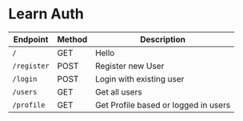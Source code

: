 # Learn Auth

| Endpoint    | Method | Description                          |
| ----------- | ------ | ------------------------------------ |
| `/`         | GET    | Hello                                |
| `/register` | POST   | Register new User                    |
| `/login`    | POST   | Login with existing user             |
| `/users`    | GET    | Get all users                        |
| `/profile`  | GET    | Get Profile based or logged in users |
